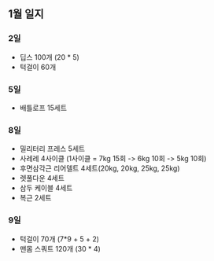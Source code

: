 ## 1월 일지

### 2일
- 딥스 100개 (20 * 5)
- 턱걸이 60개

### 5일 
- 배틀로프 15세트

### 8일
- 밀리터리 프레스 5세트
- 사레레 4사이클 (1사이클 = 7kg 15회 -> 6kg 10회 -> 5kg 10회)
- 후면삼각근 리어델트 4세트(20kg, 20kg, 25kg, 25kg)
- 렛풀다운 4세트
- 삼두 케이블 4세트
- 복근 2세트

### 9일
- 턱걸이 70개 (7*9 + 5 + 2)
- 맨몸 스쿼트 120개 (30 * 4)
